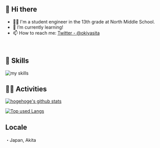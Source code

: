 
## 👋 Hi there

- 🧑‍💻 I'm a student engineer in the 13th grade at North Middle School.
- 🌱 I’m currently learning!
- 📫 How to reach me: [Twitter - @okiyasita](https://twitter.com/okiyasita)
<br>

<!-- アイコンの選択肢一覧：https://arc.net/l/quote/zizyykfh -->
## 🌱 Skills
<img alt="my skills" src="https://skillicons.dev/icons?theme=dark&perline=7&i=html,css,js,ts,react,python,gcp" />
<br>

## 🏃‍♀️ Activities
[![hogehoge's github stats](https://github-readme-stats.vercel.app/api?username=code-ik&hide=contribs&count_private=true&show_icons=true&theme=tokyonight)](https://github.com/code-ik/)

[![Top used Langs](https://github-readme-stats.vercel.app/api/top-langs/?username=code-ik&layout=compact&theme=tokyonight)](https://github.com/code-ik/)

## Locale

・Japan, Akita
